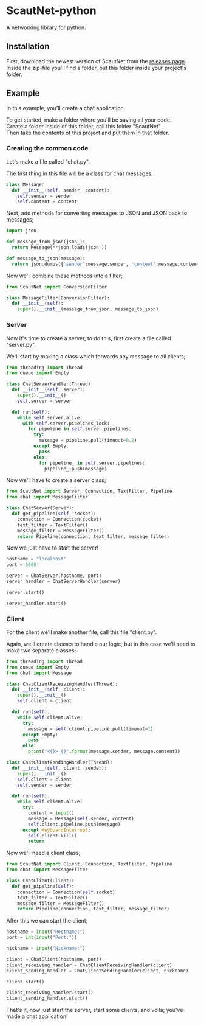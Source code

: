 # ScautNet-python
A networking library for python.

## Installation
First, download the newest version of ScautNet from the [releases page].  
Inside the zip-file you'll find a folder, put this folder inside your project's folder.

[releases page]: https://github.com/Scauting-Burgum/ScautNet-python/releases

## Example
In this example, you'll create a chat application.

To get started, make a folder where you'll be saving all your code.  
Create a folder inside of this folder, call this folder "ScautNet".  
Then take the contents of this project and put them in that folder.
### Creating the common code
Let's make a file called "chat.py".

The first thing in this file will be a class for chat messages;
```python
class Message:
  def __init__(self, sender, content):
    self.sender = sender
    self.content = content
```

Next, add methods for converting messages to JSON and JSON back to messages;
```python
import json

def message_from_json(json_):
  return Message(**json.loads(json_))

def message_to_json(message):
  return json.dumps({'sender':message.sender, 'content':message.content})
```

Now we'll combine these methods into a filter;
```python
from ScautNet import ConversionFilter

class MessageFilter(ConversionFilter):
  def __init__(self):
    super().__init__(message_from_json, message_to_json)
```

### Server
Now it's time to create a server, to do this, first create a file called "server.py".

We'll start by making a class which forwards any message to all clients;
```python
from threading import Thread
from queue import Empty

class ChatServerHandler(Thread):
  def __init__(self, server):
    super().__init__()
    self.server = server

  def run(self):
    while self.server.alive:
      with self.server.pipelines_lock:
        for pipeline in self.server.pipelines:
          try:
            message = pipeline.pull(timeout=0.2)
          except Empty:
            pass
          else:
            for pipeline_ in self.server.pipelines:
              pipeline_.push(message)
```

Now we'll have to create a server class;
```python
from ScautNet import Server, Connection, TextFilter, Pipeline
from chat import MessageFilter

class ChatServer(Server):
  def get_pipeline(self, socket):
    connection = Connection(socket)
    text_filter = TextFilter()
    message_filter = MessageFilter()
    return Pipeline(connection, text_filter, message_filter)
```

Now we just have to start the server!
```python
hostname = "localhost"
port = 5000

server = ChatServer(hostname, port)
server_handler = ChatServerHandler(server)

server.start()

server_handler.start()
```
### Client
For the client we'll make another file, call this file "client.py".

Again, we'll create classes to handle our logic, but in this case we'll need to make two separate classes;
```python
from threading import Thread
from queue import Empty
from chat import Message

class ChatClientReceivingHandler(Thread):
  def __init__(self, client):
    super().__init__()
    self.client = client

  def run(self):
    while self.client.alive:
      try:
        message = self.client.pipeline.pull(timeout=1)
      except Empty:
        pass
      else:
        print("<{}> {}".format(message.sender, message.content))

class ChatClientSendingHandler(Thread):
  def __init__(self, client, sender):
    super().__init__()
    self.client = client
    self.sender = sender

  def run(self):
    while self.client.alive:
      try:
        content = input()
        message = Message(self.sender, content)
        self.client.pipeline.push(message)
      except KeyboardInterrupt:
        self.client.kill()
        return
```

Now we'll need a client class;
```python
from ScautNet import Client, Connection, TextFilter, Pipeline
from chat import MessageFilter

class ChatClient(Client):
  def get_pipeline(self):
    connection = Connection(self.socket)
    text_filter = TextFilter()
    message_filter = MessageFilter()
    return Pipeline(connection, text_filter, message_filter)
```

After this we can start the client;
```python
hostname = input("Hostname:")
port = int(input("Port:"))

nickname = input("Nickname:")

client = ChatClient(hostname, port)
client_receiving_handler = ChatClientReceivingHandler(client)
client_sending_handler = ChatClientSendingHandler(client, nickname)

client.start()

client_receiving_handler.start()
client_sending_handler.start()
```

That's it, now just start the server, start some clients, and voila; you've made a chat application!
